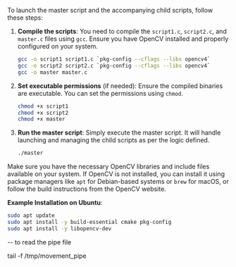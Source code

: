 To launch the master script and the accompanying child scripts, follow these steps:

1. **Compile the scripts**:
   You need to compile the `script1.c`, `script2.c`, and `master.c` files using `gcc`. Ensure you have OpenCV installed and properly configured on your system.

   ```sh
   gcc -o script1 script1.c `pkg-config --cflags --libs opencv4`
   gcc -o script2 script2.c `pkg-config --cflags --libs opencv4`
   gcc -o master master.c
   ```

2. **Set executable permissions** (if needed):
   Ensure the compiled binaries are executable. You can set the permissions using `chmod`.

   ```sh
   chmod +x script1
   chmod +x script2
   chmod +x master
   ```

3. **Run the master script**:
   Simply execute the master script. It will handle launching and managing the child scripts as per the logic defined.

   ```sh
   ./master
   ```

Make sure you have the necessary OpenCV libraries and include files available on your system. If OpenCV is not installed, you can install it using package managers like `apt` for Debian-based systems or `brew` for macOS, or follow the build instructions from the OpenCV website.

**Example Installation on Ubuntu**:

```sh
sudo apt update
sudo apt install -y build-essential cmake pkg-config
sudo apt install -y libopencv-dev
```


--
to read the pipe file 

tail -f /tmp/movement_pipe

